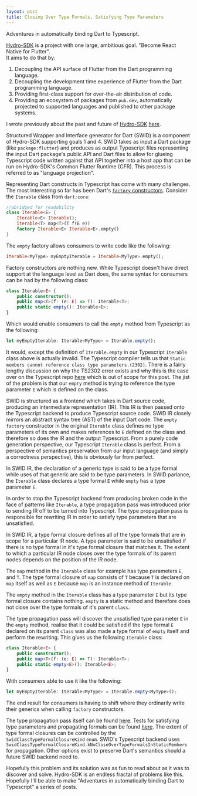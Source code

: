 ```yaml
---
layout: post
title: Closing Over Type Formals, Satisfying Type Parameters
---
```


Adventures in automatically binding Dart to Typescript.

[Hydro-SDK](https://github.com/hydro-sdk/hydro-sdk) is a project with one large, ambitious goal. "Become React Native for Flutter".  
It aims to do that by:
1. Decoupling the API surface of Flutter from  the Dart programming language.
2. Decoupling the development time experience of Flutter from the Dart programming language.
3. Providing first-class support for over-the-air distribution of code.
4. Providing an ecosystem of packages from `pub.dev`, automatically projected to supported languages and published to other package systems.

I wrote previously about the past and future of [Hydro-SDK](https://github.com/hydro-sdk/hydro-sdk) [here](https://chgibb.github.io/one-year-of-hydro-sdk/). 

Structured Wrapper and Interface generator for Dart (SWID) is a component of Hydro-SDK supporting goals 1 and 4. SWID takes as input a Dart package (like `package:flutter`) and produces as output Typescript files representing the input Dart package's public API and Dart files to allow for glueing Typescript code written against that API together into a host app that can be run on Hydro-SDK's Common Flutter Runtime (CFR). This process is referred to as "language projection". 

Representing Dart constructs in Typescript has come with many challenges. The most interesting so far has been Dart's [`factory` constructors](https://dart.dev/guides/language/language-tour#factory-constructors). Consider the `Iterable` class from `dart:core`:

```dart
//abridged for readability
class Iterable<E> {
    Iterable<E> Iterable();
    Iterable<T> map<T>(T f(E e))
    factory Iterable<E> Iterable<E>.empty()
}
```

The `empty` factory allows consumers to write code like the following:
```dart
Iterable<MyType> myEmptyIterable = Iterable<MyType>.empty();
```

Factory constructors are nothing new. While Typescript doesn't have direct support at the language level as Dart does, the same syntax for consumers can be had by the following class:
```typescript
class Iterable<E> {
    public constructor();
    public map<T>(f: (e: E) => T): Iterable<T>;
    public static empty(): Iterable<E>;
}
```
 Which would enable consumers to call the `empty` method from Typescript as the following:

 ```typescript
 let myEmptyIterable: Iterable<MyType> = Iterable.empty();
 ```

 It would, except the definition of `Iterable.empty` in our Typescript `Iterable` class above is actually invalid. The Typescript compiler tells us that `Static members cannot reference class type parameters.(2302)`. There is a fairly lengthy discussion on why the TS2302 error exists and why this is the case over on the Typescript repo [here](https://github.com/microsoft/TypeScript/issues/32211) which is out of scope for this post. The jist of the problem is that our `empty` method is trying to reference the type parameter `E` which is defined on the class. 

SWID is structured as a frontend which takes in Dart source code, producing an intermediate representation (IR). This IR is then passed onto the Typescript backend to produce Typescript source code. SWID IR closely mirrors an abstract syntax tree (AST) of the input Dart code. The `empty` `factory` constructor in the original `Iterable` class defines no type parameters of its own and makes references to `E` defined on the class and therefore so does the IR and the output Typescript. From a purely code generation perspective, our Typescript `Iterable` class is perfect. From a perspective of semantics preservation from our input language (and simply a correctness perspective), this is obviously far from perfect.

In SWID IR, the declaration of a generic type is said to be a type formal while uses of that generic are said to be type parameters. In SWID parlance, the `Iterable` class declares a type formal `E` while `empty` has a type parameter `E`.

In order to stop the Typescript backend from producing broken code in the face of patterns like `Iterable`, a type propagation pass was introduced prior to sending IR off to be turned into Typescript. The type propagation pass is responsible for rewriting IR in order to satisfy type parameters that are unsatisfied. 

In SWID IR, a type formal closure defines all of the type formals that are in scope for a particular IR node. A type parameter is said to be unsatisfied if there is no type formal in it's type formal closure that matches it. The extent to which a particular IR node closes over the type formals of its parent nodes depends on the position of the IR node.

The `map` method in the `Iterable` class for example has type parameters `E`, and `T`. The type formal closure of `map` consists of `T` because `T` is declared on `map` itself as well as `E` because `map` is an instance method of `Iterable`.

The `empty` method in the `Iterable` class has a type parameter `E` but its type formal closure contains nothing. `empty` is a static method and therefore does not close over the type formals of it's parent `class`.

The type propagation pass will discover the unsatisfied type parameter `E` in the `empty` method, realise that it could be satisfied if the type formal `E` declared on its parent `class` was also made a type formal of `empty` itself and perform the rewriting. This gives us the following `Iterable` class:

```typescript
class Iterable<E> {
    public constructor();
    public map<T>(f: (e: E) => T): Iterable<T>;
    public static empty<E>(): Iterable<E>;
}
```

With consumers able to use it like the following:
 ```typescript
 let myEmptyIterable: Iterable<MyType> = Iterable.empty<MyType>();
 ```

 The end result for consumers is having to shift where they ordinarily write their generics when calling `factory` constructors.

 The type propagation pass itself can be found [here](https://github.com/hydro-sdk/hydro-sdk/blob/0.0.1-nightly.99/lib/swid/ir/frontend/dart/util/propagateUnsatisfiedTypeParameters.dart). Tests for satisfying type parameters and propagating formals can be found [here](https://github.com/hydro-sdk/hydro-sdk/blob/0.0.1-nightly.99/test/swid/typeFormals/unsatisfiedTypeFormals_test.dart). The extent of type formal closures can be controlled by the `SwidClassTypeFormalClosureKind` `enum`. SWID's Typescript backend uses `SwidClassTypeFormalClosureKind.kNoCloseOverTypeFormalsInStaticMembers` for propagation. Other options exist to preserve Dart's semantics should a future SWID backend need to.

 Hopefully this problem and its solution was as fun to read about as it was to discover and solve. Hydro-SDK is an endless fractal of problems like this. Hopefully I'll be able to make "Adventures in automatically binding Dart to Typescript" a series of posts.
